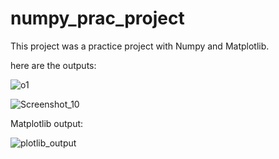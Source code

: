 # numpy_prac_project

This project was a practice project with Numpy and Matplotlib.

here are the outputs:

![o1](https://github.com/pain-arch/numpy_prac_project/assets/61962850/630185f7-02cf-41d2-a7b0-e30d3c76b0f0)

![Screenshot_10](https://github.com/pain-arch/numpy_prac_project/assets/61962850/9ef16f27-78d4-4556-a4ef-dc347282e200)

Matplotlib output:

![plotlib_output](https://github.com/pain-arch/numpy_prac_project/assets/61962850/0462eb9f-9eda-4e85-8c70-4ea76189e0a8)
